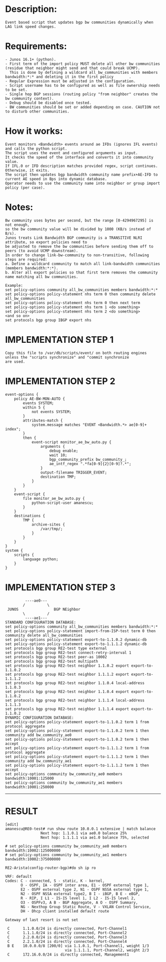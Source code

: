# Description:
    Event based script that updates bgp bw communities dynamically when LAG link speed changes.
# Requirements:
    - Junos 16.1+ (python).
    - First term of the import policy MUST delete all other bw communities (residue that neighbor might send and that could break UCMP).
      This is done by defining a wildcard all_bw_communities with members bandwidth:*:* and deleting it in the first policy       .
    - Regular Expression must be adjusted in the configuration.
    - Script username has to be configured as well as file ownership needs to be set.
    - Single hop BGP sessions (routing policy "from neighbor" creates the bw community context).
    - Debug should be disabled once tested.
    - BW communities should be set or added depending on case. CAUTION not to disturb other communities.
# How it works:
    Event monitors <Bandwidth> events around ae IFDs (ignores IFL events) and calls the python script.
    The script uses the event and configured arguments as input.
    It checks the speed of the interface and converts it into community value.
    If IFL.0 or IFD description matches provided regex, script continues. Otherwise, it exits.
    The script then updates bgp bandwidth community name prefix+AE-IFD to current AE speed in Bps into dynamic database.
    Operator needs to use the community name into neighbor or group import policy (per case).
# Notes:
    Bw community uses bytes per second, but the range [0-4294967295] is not enough, 
    so the bw community value will be divided by 1000 (KB/s instead of B/s).
    Junos treats Link Bandwidth BGP community is a TRANSITIVE NLRI attribute, so export policies need to
    be adjusted to remove the bw communities before sending them off to peers (to avoid UCMP downstream).
    In order to change link-bw-community to non-transitive, following steps are required:
    a. Define a wildcard community to match all link-bandwidth communities (members bandwidth:*:*).
    b. Alter all export policies so that first term removes the community name matching all bw communities.

    Example:
    set policy-options community all_bw_communities members bandwidth:*:*
    set policy-options policy-statement nhs term 0 then community delete all_bw_communities
    set policy-options policy-statement nhs term 0 then next term
    set policy-options policy-statement nhs term 1 <do something>
    set policy-options policy-statement nhs term 2 <do something>
    <and so on>
    set protocols bgp group IBGP export nhs

# IMPLEMENTATION STEP 1 
    Copy this file to /var/db/scripts/event/ on both routing engines unless the "scripts synchronize" and "commit synchronize
    are used.

# IMPLEMENTATION STEP 2 
    event-options {
        policy AE-BW-MON-AUTO {
            events SYSTEM;
            within 5 {
                not events SYSTEM;
            }
            attributes-match {
                system.message matches "EVENT <Bandwidth.*> ae[0-9]+ index";
            }
            then {
                event-script monitor_ae_bw_auto.py {
                    arguments {
                        debug enable;
                        wait 10;
                        bgp_community_prefix bw_community_;
                        ae_intf_regex ".*fa[0-9]{2}[0-9]?.*";
                    }
                    output-filename TRIGGER_EVENT;
                    destination TMP;
                }
            }
        }
        event-script {
            file monitor_ae_bw_auto.py {
                python-script-user amanescu;
            }
        }    
        destinations {
            TMP {
                archive-sites {
                    /var/tmp/;
                }
            }
        }
    }
    system {
        scripts {
            language python;
        }
    }


# IMPLEMENTATION STEP 3 
             ----ae0---
            /          \
     JUNOS                BGP NEighbor
            \          /
             ----ae1---
    STANDARD CONFIGURATION DATABASE:
    set policy-options community all_bw_communities members bandwidth:*:*
    set policy-options policy-statement import-from-ISP-test term 0 then community delete all_bw_communities
    set policy-options policy-statement export-to-1.1.0.2 dynamic-db
    set policy-options policy-statement export-to-1.1.1.2 dynamic-db
    set protocols bgp group RE2-test type external
    set protocols bgp group RE2-test connect-retry-interval 1
    set protocols bgp group RE2-test peer-as 10002
    set protocols bgp group RE2-test multipath
    set protocols bgp group RE2-test neighbor 1.1.0.2 export export-to-1.1.0.2
    set protocols bgp group RE2-test neighbor 1.1.1.2 export export-to-1.1.1.2
    set protocols bgp group RE2-test neighbor 1.1.0.4 local-address 1.1.0.3
    set protocols bgp group RE2-test neighbor 1.1.0.4 export export-to-1.1.0.2
    set protocols bgp group RE2-test neighbor 1.1.1.4 local-address 1.1.1.3
    set protocols bgp group RE2-test neighbor 1.1.1.4 export export-to-1.1.0.2
    DYNAMIC CONFIGURATION DATABASE:
    set policy-options policy-statement export-to-1.1.0.2 term 1 from protocol aggregate
    set policy-options policy-statement export-to-1.1.0.2 term 1 then community add bw_community_ae0
    set policy-options policy-statement export-to-1.1.0.2 term 1 then accept
    set policy-options policy-statement export-to-1.1.1.2 term 1 from protocol aggregate
    set policy-options policy-statement export-to-1.1.1.2 term 1 then community add bw_community_ae1
    set policy-options policy-statement export-to-1.1.1.2 term 1 then accept
    set policy-options community bw_community_ae0 members bandwidth:10001:125000
    set policy-options community bw_community_ae1 members bandwidth:10001:250000

************************

# RESULT 
    [edit]
    amanescu@RE0-test# run show route 10.0.0.1 extensive | match balance
                    Next hop: 1.1.0.1 via ae0.0 balance 25%
                    Next hop: 1.1.1.1 via ae1.0 balance 75%, selected

    # set policy-options community bw_community_ae0 members bandwidth:10002:125000000
    # set policy-options community bw_community_ae1 members bandwidth:10002:375000000

    RE2-Arista(config-router-bgp)#do sh ip ro

    VRF: default
    Codes: C - connected, S - static, K - kernel,
           O - OSPF, IA - OSPF inter area, E1 - OSPF external type 1,
           E2 - OSPF external type 2, N1 - OSPF NSSA external type 1,
           N2 - OSPF NSSA external type2, B I - iBGP, B E - eBGP,
           R - RIP, I L1 - IS-IS level 1, I L2 - IS-IS level 2,
           O3 - OSPFv3, A B - BGP Aggregate, A O - OSPF Summary,
           NG - Nexthop Group Static Route, V - VXLAN Control Service,
           DH - Dhcp client installed default route

    Gateway of last resort is not set

     C      1.1.0.0/24 is directly connected, Port-Channel1
     C      1.1.1.0/24 is directly connected, Port-Channel2
     C      2.2.0.0/24 is directly connected, Port-Channel3
     C      2.2.1.0/24 is directly connected, Port-Channel4
     B E    10.0.0.0/8 [200/0] via 1.1.0.1, Port-Channel1, weight 1/3
                               via 1.1.1.1, Port-Channel2, weight 2/3
     C      172.16.0.0/24 is directly connected, Management1
